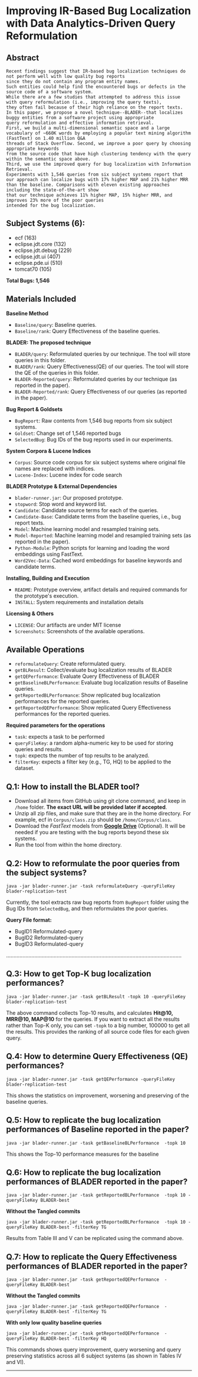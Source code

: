 
# Improving IR-Based Bug Localization with Data Analytics-Driven Query Reformulation


Abstract
------------------------------------------------------
```
Recent findings suggest that IR-based bug localization techniques do not perform well with low quality bug reports 
since they do not contain any program entity names. 
Such entities could help find the encountered bugs or defects in the source code of a software system.
While there are a few studies that attempted to address this issue with query reformulation (i.e., improving the query texts), 
they often fail because of their high reliance on the report texts.   
In this paper, we propose a novel technique--BLADER--that localizes buggy entities from a software project using appropriate 
query reformulation and effective information retrieval. 
First, we build a multi-dimensional semantic space and a large vocabulary of ~660K words by employing a popular text mining algorithm (FastText) on 1.40 million Q&A 
threads of Stack Overflow. Second, we improve a poor query by choosing appropriate keywords 
from the source code that have high clustering tendency with the query within the semantic space above.
Third, we use the improved query for bug localization with Information Retrieval. 
Experiments with 1,546 queries from six subject systems report that our approach can localize bugs with 17% higher MAP and 21% higher MRR 
than the baseline. Comparisons with eleven existing approaches including the state-of-the-art show 
that our technique achieves 11% higher MAP, 15% higher MRR, and 
improves 23% more of the poor queries
intended for the bug localization.
```

Subject Systems (6):
-------------------------------------------------------
- ecf (163)
- eclipse.jdt.core (132)
- eclipse.jdt.debug (229)
- eclipse.jdt.ui (407)
- eclipse.pde.ui (510)
- tomcat70 (105)

**Total Bugs: 1,546**

Materials Included
-------------------------------------------------------
**Baseline Method**

- ```Baseline/query```: Baseline queries.
- ```Baseline/rank```: Query Effectiveness of the baseline queries.


**BLADER: The proposed technique**

- ```BLADER/query```: Reformulated queries by our technique. The tool will store queries in this folder.
- ```BLADER/rank```: Query Effectiveness(QE) of our queries. The tool will store the QE of the queries in this folder.
- ```BLADER-Reported/query```: Reformulated queries by our technique (as reported in the paper).
- ```BLADER-Reported/rank```: Query Effectiveness of our queries (as reported in the paper).


**Bug Report & Goldsets**

- ```BugReport```: Raw contents from 1,546 bug reports from six subject systems.
- ```Goldset```: Change set of 1,546 reported bugs
- ```SelectedBug```: Bug IDs of the bug reports used in our experiments.


**System Corpora & Lucene Indices**

- ```Corpus```: Source code corpus for six subject systems where original file names are replaced with indices.
- ```Lucene-Index```: Lucene index for code search

**BLADER Prototype & External Dependencies**

- ```blader-runner.jar```: Our proposed prototype.
- ```stopword```: Stop word and keyword list.
- ```Candidate```: Candidate source terms for each of the queries. 
- ```Candidate-Base```: Candidate terms from the baseline queries, i.e., bug report texts.
- ```Model```: Machine learning model and resampled training sets.
- ```Model-Reported```: Machine learning model and resampled training sets (as reported in the paper).
- ```Python-Module```: Python scripts for learning and loading the word embeddings using FastText.
- ```Word2Vec-Data```: Cached word embeddings for baseline keywords and candidate terms.

**Installing, Building and Execution**

- ```README```: Prototype overview, artifact details and required commands for the prototype's execution.
- ```INSTALL```: System requirements and installation details

**Licensing & Others**

- ```LICENSE```: Our artifacts are under MIT license
- ```Screenshots```: Screenshots of the available operations.

Available Operations
------------------------------------------------------------

- ```reformulateQuery```: Create reformulated query.
- ```getBLResult```: Collect/evaluate bug localization results of BLADER
- ```getQEPerformance```: Evaluate Query Effectiveness of BLADER
- ```getBaselineBLPerformance```: Evaluate bug localization results of Baseline queries.
- ```getReportedBLPerformance```: Show replicated bug localization performances for the reported queries.
- ```getReportedQEPerformance```: Show replicated Query Effectiveness performances for the reported queries.

**Required parameters for the operations**

- ```task```: expects a task to be performed
- ```queryFileKey```: a random alpha-numeric key to be used for storing queries and results.
- ```topk```: expects the number of top results to be analyzed.
- ```filterKey```: expects a filter key (e.g., TG, HQ) to be applied to the dataset.


Q.1: How to install the BLADER tool?
------------------------------------------------------

- Download all items from GitHub using git clone command, and keep in ```/home``` folder. **The exact URL will be provided later if accepted**.
- Unzip all zip files, and make sure that they are in the home directory. For example, ecf in ```Corpus/class.zip``` should be ```/home/Corpus/class```.
- Download the *FastText* models from [**Google Drive**](https://goo.gl/unZG9K) (Optional). It will be needed if you are testing with the bug reports beyond these six systems.
- Run the tool from within the home directory.


Q.2: How to reformulate the poor queries from the subject systems?
------------------------------------------------------
```
java -jar blader-runner.jar -task reformulateQuery -queryFileKey blader-replication-test
```

Currently, the tool extracts raw bug reports from ```BugReport``` folder using the Bug IDs from ```SelectedBug```, and then reformulates the poor queries.

**Query File format:**

- BugID1	Reformulated-query
- BugID2	Reformulated-query
- BugID3	Reformulated-query

......................................................................................................................

Q.3: How to get Top-K bug localization performances?
----------------------------------------------------------------
```
java -jar blader-runner.jar -task getBLResult -topk 10 -queryFileKey blader-replication-test
```

The above command collects Top-10 results, and calculates **Hit@10, MRR@10, MAP@10** for the queries. 
If you want to extract all the results rather than Top-K only, you can set ```-topk``` to a big number, 100000 to get all the results. 
This provides the ranking of all source code files for each given query.


Q.4: How to determine Query Effectiveness (QE) performances?
-----------------------------------------------------------------
```
java -jar blader-runner.jar -task getQEPerformance -queryFileKey blader-replication-test
```
This shows the statistics on improvement, worsening and preserving of the baseline queries.


Q.5: How to replicate the bug localization performances of Baseline reported in the paper?
--------------------------------------------------------------------------------------------
```
java -jar blader-runner.jar -task getBaselineBLPerformance  -topk 10 
```
This shows the Top-10 performance measures for the baseline

Q.6: How to replicate the bug localization performances of BLADER reported in the paper?
-------------------------------------------------------------------------------------
```
java -jar blader-runner.jar -task getReportedBLPerformance  -topk 10 -queryFileKey BLADER-best
```
**Without the Tangled commits**
```
java -jar blader-runner.jar -task getReportedBLPerformance  -topk 10 -queryFileKey BLADER-best -filterKey TG
```
Results from Table III and V can be replicated using the command above.

Q.7: How to replicate the Query Effectiveness performances of BLADER reported in the paper?
-------------------------------------------------------------------------------------
```
java -jar blader-runner.jar -task getReportedQEPerformance  -queryFileKey BLADER-best
```
**Without the Tangled commits**
```
java -jar blader-runner.jar -task getReportedQEPerformance  -queryFileKey BLADER-best -filterKey TG
```
**With only low quality baseline queries**
```
java -jar blader-runner.jar -task getReportedQEPerformance  -queryFileKey BLADER-best -filterKey HQ
```
This commands shows query improvement, query worsening and query preserving statistics across all 6 subject systems (as shown in Tables IV and VI).


-------------------------------------------------------------------------------------
